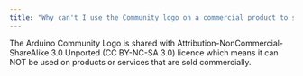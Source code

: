 ```yaml
---
title: "Why can't I use the Community logo on a commercial product to show that it derived from the Arduino Community?"
---
```


The Arduino Community Logo is shared with Attribution-NonCommercial-ShareAlike 3.0 Unported (CC BY-NC-SA 3.0) licence which means it can NOT be used on products or services that are sold commercially.
